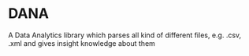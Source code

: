 # DANA
A Data Analytics library which parses all kind of different files, e.g. .csv, .xml and gives insight knowledge about them
